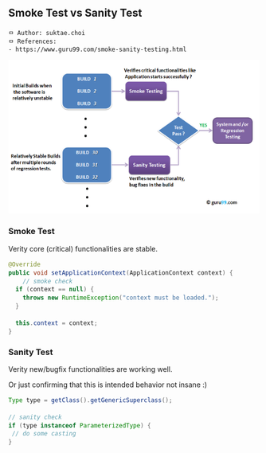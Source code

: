 ## Smoke Test vs Sanity Test

```
ㅁ Author: suktae.choi
ㅁ References:
- https://www.guru99.com/smoke-sanity-testing.html
```

![1](images/1.png)

### Smoke Test

Verity core (critical) functionalities are stable.

```java
@Override
public void setApplicationContext(ApplicationContext context) {
	// smoke check
  if (context == null) {
    throws new RuntimeException("context must be loaded.");
  }
  
  this.context = context;
}
```

### Sanity Test

Verity new/bugfix functionalities are working well.

Or just confirming that this is intended behavior not insane :)

```java
Type type = getClass().getGenericSuperclass();

// sanity check
if (type instanceof ParameterizedType) { 
 // do some casting   
}
```

